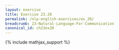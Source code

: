 ```yaml
---
layout: exercise
title: Exercise 23.20
permalink: /nlp-english-exercises/ex_20/
breadcrumb: 23-Natural-Language-For-Communication
canonical_id: ch23ex20
---
```


{% include mathjax_support %}

